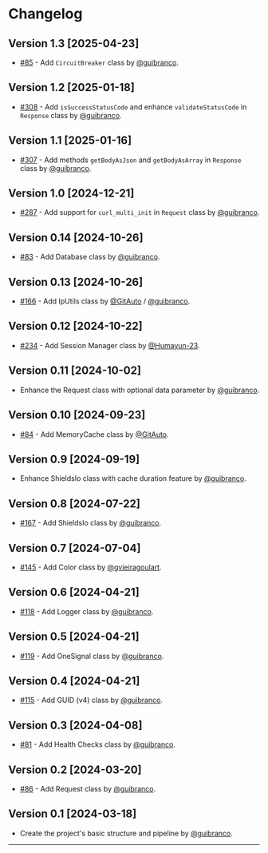 # Changelog

## Version 1.3 [2025-04-23]
 - [#85](https://github.com/guibranco/pancake/pull/85) - Add `CircuitBreaker` class by [@guibranco](https://github.com/guibranco).

## Version 1.2 [2025-01-18]
 - [#308](https://github.com/guibranco/pancake/pull/308) - Add `isSuccessStatusCode` and enhance `validateStatusCode` in `Response` class by [@guibranco](https://github.com/guibranco).

## Version 1.1 [2025-01-16]
 - [#307](https://github.com/guibranco/pancake/pull/307) - Add methods `getBodyAsJson` and `getBodyAsArray` in `Response` class by [@guibranco](https://github.com/guibranco).

## Version 1.0 [2024-12-21]
 - [#287](https://github.com/guibranco/pancake/issues/287) - Add support for `curl_multi_init` in `Request` class by [@guibranco](https://github.com/guibranco).

## Version 0.14 [2024-10-26]

- [#83](https://github.com/guibranco/pancake/issues/83) - Add Database class by [@guibranco](https://github.com/guibranco).

## Version 0.13 [2024-10-26]

- [#166](https://github.com/guibranco/pancake/issues/166) - Add IpUtils class by [@GitAuto](https://github.com/apps/gitauto-ai) / [@guibranco](https://github.com/guibranco).

## Version 0.12 [2024-10-22]

- [#234](https://github.com/guibranco/pancake/issues/234) - Add Session Manager class by [@Humayun-23](https://github.com/Humayun-23).

## Version 0.11 [2024-10-02]

- Enhance the Request class with optional data parameter by [@guibranco](https://github.com/guibranco).

## Version 0.10 [2024-09-23]

- [#84](https://github.com/guibranco/pancake/issues/84) - Add MemoryCache class by [@GitAuto](https://github.com/apps/gitauto-ai).

## Version 0.9 [2024-09-19]

- Enhance ShieldsIo class with cache duration feature by [@guibranco](https://github.com/guibranco).

## Version 0.8 [2024-07-22]

- [#167](https://github.com/guibranco/pancake/issues/167) - Add ShieldsIo class by [@guibranco](https://github.com/guibranco).

## Version 0.7 [2024-07-04]

- [#145](https://github.com/guibranco/pancake/issues/145) - Add Color class by [@gvieiragoulart](https://github.com/gvieiragoulart).
  
## Version 0.6 [2024-04-21]

- [#118](https://github.com/guibranco/pancake/issues/118) - Add Logger class by [@guibranco](https://github.com/guibranco).

## Version 0.5 [2024-04-21]

- [#119](https://github.com/guibranco/pancake/issues/119) - Add OneSignal class by [@guibranco](https://github.com/guibranco).

## Version 0.4 [2024-04-21]

- [#115](https://github.com/guibranco/pancake/issues/115) - Add GUID (v4) class by [@guibranco](https://github.com/guibranco).

## Version 0.3 [2024-04-08]

- [#81](https://github.com/guibranco/pancake/issues/81) - Add Health Checks class by [@guibranco](https://github.com/guibranco).

## Version 0.2 [2024-03-20]

- [#86](https://github.com/guibranco/pancake/issues/86) - Add Request class by [@guibranco](https;//github.com/guibranco).

## Version 0.1 [2024-03-18]

- Create the project's basic structure and pipeline by [@guibranco](https;//github.com/guibranco).

----
